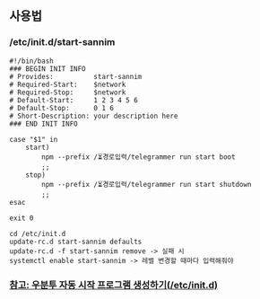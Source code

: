 ## 사용법

### /etc/init.d/start-sannim

```
#!/bin/bash
### BEGIN INIT INFO
# Provides:          start-sannim
# Required-Start:    $network
# Required-Stop:     $network
# Default-Start:     1 2 3 4 5 6
# Default-Stop:      0 1 6
# Short-Description: your description here
### END INIT INFO

case "$1" in
    start)
        npm --prefix /⏳경로입력/telegrammer run start boot
        ;;
    stop)
        npm --prefix /⏳경로입력/telegrammer run start shutdown
        ;;
esac

exit 0
```

```
cd /etc/init.d
update-rc.d start-sannim defaults
update-rc.d -f start-sannim remove -> 실패 시
systemctl enable start-sannim -> 레벨 변경할 때마다 입력해줘야
```

### [참고: 우분투 자동 시작 프로그램 생성하기(/etc/init.d)](https://fmyson.tistory.com/355)
